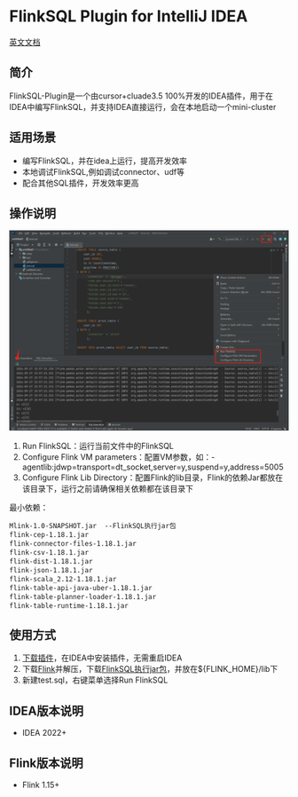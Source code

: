 # FlinkSQL Plugin for IntelliJ IDEA

[英文文档](README.md)

## 简介
FlinkSQL-Plugin是一个由cursor+cluade3.5 100%开发的IDEA插件，用于在IDEA中编写FlinkSQL，并支持IDEA直接运行，会在本地启动一个mini-cluster

## 适用场景
- 编写FlinkSQL，并在idea上运行，提高开发效率
- 本地调试FlinkSQL,例如调试connector、udf等
- 配合其他SQL插件，开发效率更高

## 操作说明
![如图1](./doc/1.png)
1. Run FlinkSQL：运行当前文件中的FlinkSQL
2. Configure Flink VM parameters：配置VM参数，如：-agentlib:jdwp=transport=dt_socket,server=y,suspend=y,address=5005
3. Configure Flink Lib Directory：配置Flink的lib目录，Flink的依赖Jar都放在该目录下，运行之前请确保相关依赖都在该目录下

最小依赖：
```
Mlink-1.0-SNAPSHOT.jar  --FlinkSQL执行jar包
flink-cep-1.18.1.jar
flink-connector-files-1.18.1.jar
flink-csv-1.18.1.jar
flink-dist-1.18.1.jar
flink-json-1.18.1.jar
flink-scala_2.12-1.18.1.jar
flink-table-api-java-uber-1.18.1.jar
flink-table-planner-loader-1.18.1.jar
flink-table-runtime-1.18.1.jar
```

## 使用方式
1. [下载插件](https://github.com/MOBIN-F/FlinkSQL-Plugin/releases/download/Release-1.0/FlinkSQL-Plugin-1.0.zip)，在IDEA中安装插件，无需重启IDEA
2. 下载[Flink](https://flink.apache.org/zh/downloads/)并解压，下载[FlinkSQL执行jar包](https://github.com/MOBIN-F/FlinkSQL-Plugin/releases/download/Release-1.0/Mlink-1.0-SNAPSHOT.jar)，并放在${FLINK_HOME}/lib下
3. 新建test.sql，右键菜单选择Run FlinkSQL

## IDEA版本说明
- IDEA 2022+

## Flink版本说明
- Flink 1.15+